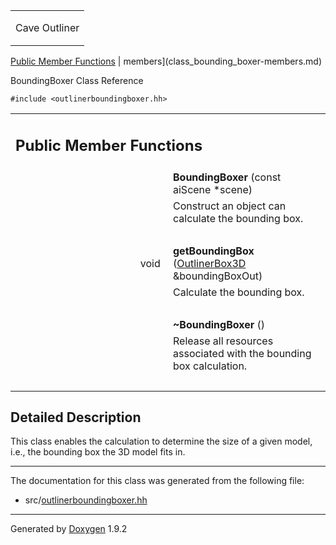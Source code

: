 <table data-cellspacing="0" data-cellpadding="0">
<colgroup>
<col style="width: 100%" />
</colgroup>
<tbody>
<tr class="odd" style="height: 56px;">
<td id="projectalign" style="padding-left: 0.5em"><div id="projectname">
Cave Outliner
</div></td>
</tr>
</tbody>
</table>

[Public Member Functions](#pub-methods) | 
members](class_bounding_boxer-members.md)

BoundingBoxer Class Reference

`#include <outlinerboundingboxer.hh>`

<table class="memberdecls">
<colgroup>
<col style="width: 50%" />
<col style="width: 50%" />
</colgroup>
<tbody>
<tr class="odd heading">
<td colspan="2"><h2 id="public-member-functions" class="groupheader"><span id="pub-methods"></span> Public Member Functions</h2></td>
</tr>
<tr class="even memitem:a7c84522a5270caa2425e12a2cca8ba2b">
<td style="text-align: right;" class="memItemLeft" data-valign="top"><span id="a7c84522a5270caa2425e12a2cca8ba2b"></span>  </td>
<td class="memItemRight" data-valign="bottom"><strong>BoundingBoxer</strong> (const aiScene *scene)</td>
</tr>
<tr class="odd memdesc:a7c84522a5270caa2425e12a2cca8ba2b">
<td class="mdescLeft"> </td>
<td class="mdescRight">Construct an object can calculate the bounding box.<br />
</td>
</tr>
<tr class="even separator:a7c84522a5270caa2425e12a2cca8ba2b">
<td colspan="2" class="memSeparator"> </td>
</tr>
<tr class="odd memitem:ab062fdf2e2697814b08b247d4be3fc16">
<td style="text-align: right;" class="memItemLeft" data-valign="top"><span id="ab062fdf2e2697814b08b247d4be3fc16"></span> void </td>
<td class="memItemRight" data-valign="bottom"><strong>getBoundingBox</strong> (<a href="https://github.com/jariarkko/cave-outliner/blob/master/doc/class_outliner_box3_d.md" class="el">OutlinerBox3D</a> &amp;boundingBoxOut)</td>
</tr>
<tr class="even memdesc:ab062fdf2e2697814b08b247d4be3fc16">
<td class="mdescLeft"> </td>
<td class="mdescRight">Calculate the bounding box.<br />
</td>
</tr>
<tr class="odd separator:ab062fdf2e2697814b08b247d4be3fc16">
<td colspan="2" class="memSeparator"> </td>
</tr>
<tr class="even memitem:ad456ba22bf7d1b739add85445314847b">
<td style="text-align: right;" class="memItemLeft" data-valign="top"><span id="ad456ba22bf7d1b739add85445314847b"></span>  </td>
<td class="memItemRight" data-valign="bottom"><strong>~BoundingBoxer</strong> ()</td>
</tr>
<tr class="odd memdesc:ad456ba22bf7d1b739add85445314847b">
<td class="mdescLeft"> </td>
<td class="mdescRight">Release all resources associated with the bounding box calculation.<br />
</td>
</tr>
<tr class="even separator:ad456ba22bf7d1b739add85445314847b">
<td colspan="2" class="memSeparator"> </td>
</tr>
</tbody>
</table>

<span id="details"></span>

## Detailed Description

This class enables the calculation to determine the size of a given
model, i.e., the bounding box the 3D model fits in.

------------------------------------------------------------------------

The documentation for this class was generated from the following file:

-   src/<a href="outlinerboundingboxer_8hh_source.md" class="el">outlinerboundingboxer.hh</a>

------------------------------------------------------------------------

<span class="small">Generated
by [Doxygen](https://www.doxygen.org/index.md)
1.9.2</span>
